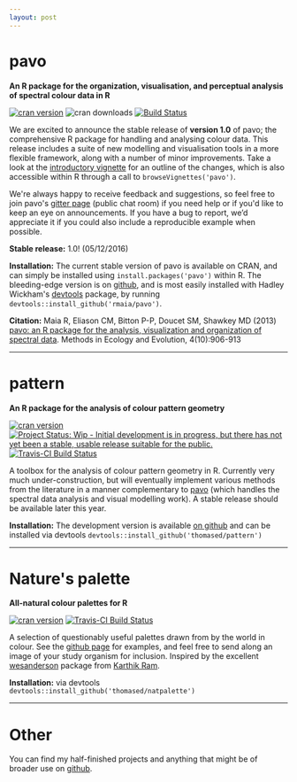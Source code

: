 ```yaml
---
layout: post
---
```

# pavo  

**An R package for the organization, visualisation, and perceptual analysis of spectral colour data in R**

[![cran version](http://www.r-pkg.org/badges/version/pavo)](https://cran.r-project.org/package=pavo/)
![cran downloads](http://cranlogs.r-pkg.org/badges/grand-total/pavo) 
[![Build Status](https://travis-ci.org/rmaia/pavo.svg?branch=master)](https://travis-ci.org/rmaia/pavo/branches)

We are excited to announce the stable release of **version 1.0** of pavo; the comprehensive R package for handling and analysing colour data. This release includes a suite of new modelling and visualisation tools in a more flexible framework, along with a number of minor improvements. Take a look at the [introductory vignette](http://tomwhite.io/pavo-1_0.html) for an outline of the changes, which is also accessible within R through a call to ```browseVignettes('pavo')```.

We're always happy to receive feedback and suggestions, so feel free to join pavo's [gitter page](https://gitter.im/r-pavo/help) (public chat room) if you need help or if you'd like to keep an eye on announcements. If you have a bug to report, we’d appreciate it if you could also include a reproducible example when possible.

**Stable release:** 1.0! (05/12/2016)

**Installation:** The current stable version of pavo is available on CRAN, and can simply be installed using ```install.packages('pavo')``` within R. The bleeding-edge version is on [github](https://github.com/rmaia/pavo), and is most easily installed with Hadley Wickham's [devtools](https://github.com/hadley/devtools) package, by running ```devtools::install_github('rmaia/pavo')```.  

**Citation:** Maia R, Eliason CM, Bitton P-P, Doucet SM, Shawkey MD (2013) [pavo: an R package for the analysis, visualization and organization of spectral data](http://dx.doi.org/10.1111/2041-210X.12069). Methods in Ecology and Evolution, 4(10):906-913

----------

# pattern

**An R package for the analysis of colour pattern geometry**

[![cran version](http://www.r-pkg.org/badges/version/pattern)](https://cran.r-project.org/package=pattern/) [![Project Status: Wip - Initial development is in progress, but there has not yet been a stable, usable release suitable for the public.](http://www.repostatus.org/badges/0.1.0/wip.svg)](http://www.repostatus.org/#wip) [![Travis-CI Build Status](https://travis-ci.org/thomased/pattern.png?branch=master)](https://travis-ci.org/thomased/pattern)

A toolbox for the analysis of colour pattern geometry in R. Currently very much under-construction, but will eventually implement various methods from the literature in a manner complementary to [pavo](https://github.com/rmaia/pavo) (which handles the spectral data analysis and visual modelling work). A stable release should be available later this year.

**Installation:** The development version is available [on github](https://github.com/thomased/pattern) and can be installed via devtools ```devtools::install_github('thomased/pattern')```

----------

# Nature's palette

**All-natural colour palettes for R**

[![cran version](http://www.r-pkg.org/badges/version/pattern)](https://cran.r-project.org/package=natpalette/) [![Travis-CI Build Status](https://travis-ci.org/thomased/pattern.png?branch=master)](https://travis-ci.org/thomased/natpalette)

A selection of questionably useful palettes drawn from by the world in colour. See the [github page](https://github.com/thomased/natpalette) for examples, and feel free to send along an image of your study organism for inclusion. Inspired by the excellent [wesanderson](https://github.com/karthik/wesanderson) package from [Karthik Ram](http://inundata.org).

**Installation:** via devtools ```devtools::install_github('thomased/natpalette')```

----------

# Other

You can find my half-finished projects and anything that might be of broader use on [github](https://github.com/thomased).
